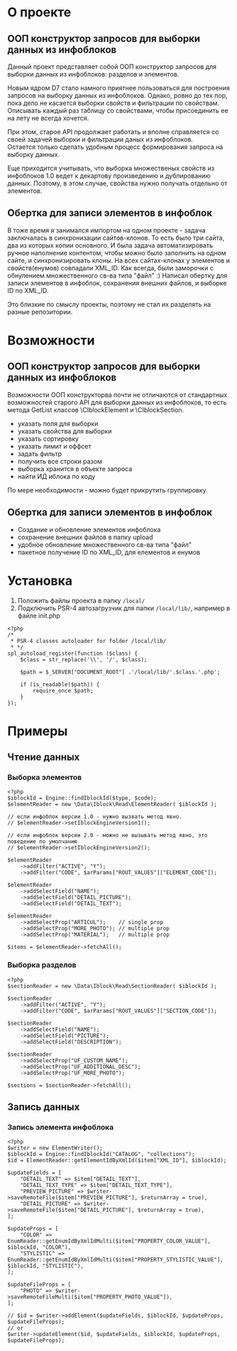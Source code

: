 # О проекте
## ООП конструктор запросов для выборки данных из инфоблоков

Данный проект представляет собой ООП конструктор запросов для выборки данных из инфоблоков: разделов и элементов. 

Новым ядром D7 стало намного приятнее пользоваться для построения запросов на выборку данных из инфоблоков. Однако, ровно до тех пор, пока дело не касается выборки свойств и фильтрации по свойствам.
Описывать каждый раз таблицу со свойствами, чтобы присоединить ее на лету не всегда хочется. 

При этом, старое API продолжает работать и вполне справляется со своей задачей выборки и фильтрации даных из инфоблоков.  
Остается только сделать удобным процесс формирования запроса на выборку данных.

Еще приходится учитывать, что выборка множественых свойств из инфоблоков 1.0 ведет к декартову произведению и дублированию данных.
Поэтому, в этом случае, свойства нужно получать отдельно от элементов.

## Обертка для записи элементов в инфоблок

В тоже время я занимался импортом на одном проекте - задача заключалась в синхронизации сайтов-клонов. 
То есть было три сайта, два из которых копии основного. 
И была задача автоматизировать ручное наполнение контентом, чтобы можно было заполнить на одном сайте, и синхронизировать клоны.
На всех сайтах-клонах у элементов и свойств(енумов) совпадали XML_ID.
Как всегда, были заморочки с обнулением множественного св-ва типа "файл" :)
Написал обертку для записи элементов в инфоблок, сохранения внешних файлов, и выборке ID по XML_ID.

Это близкие по смыслу проекты, поэтому не стал их разделять на разные репозитории.

# Возможности
## ООП конструктор запросов для выборки данных из инфоблоков
Возможности ООП конструкторва почти не отличаются от стандартных возможностей старого API для выборки данных из инфоблоков, то есть метода GetList классов \CIblockElement и \CIblockSection. 

- указать поля для выборки
- указать свойства для выборки
- указать сортировку
- указать лимит и оффсет 
- задать фильтр
- получить все строки разом
- выборка хранится в объекте запроса 
- найти ИД иблока по коду

По мере необходимости - можно будет прикрутить группировку.  

## Обертка для записи элементов в инфоблок
- Создание и обновление элементов инфоблока
- сохранение внешних файлов в папку upload
- удобное обновление множественного св-ва типа "файл"
- пакетное получение ID по XML_ID, для елементов и енумов

# Установка
1. Положить файлы проекта в папку `/local/`
2. Подключить PSR-4 автозагрузчик для папки `/local/lib/`, например в файле init.php
```
<?php
/*
 * PSR-4 classes autoloader for folder /local/lib/
 * */
spl_autoload_register(function ($class) {
    $class = str_replace('\\', '/', $class);
    
    $path = $_SERVER["DOCUMENT_ROOT"] .'/local/lib/'.$class.'.php';
    
    if (is_readable($path)) {
        require_once $path;
    }
});
```

# Примеры
## Чтение данных
### Выборка элементов
```
<?php
$iblockId = Engine::findIblockId($type, $code);
$elementReader = new \Data\Iblock\Read\ElementReader( $iblockId );

// если инфоблок версии 1.0 - нужно вызвать метод явно.
// $elementReader->setIblockEngineVersion1();

// если инфоблок версии 2.0 - можно не вызывать метод явно, это поведение по умолчанию
// $elementReader->setIblockEngineVersion2();

$elementReader
    ->addFilter("ACTIVE", "Y");
    ->addFilter("CODE", $arParams["ROUT_VALUES"]["ELEMENT_CODE"]);

$elementReader
    ->addSelectField("NAME");
    ->addSelectField("DETAIL_PICTURE");
    ->addSelectField("DETAIL_TEXT");

$elementReader
    ->addSelectProp("ARTICUL");    // single prop
    ->addSelectProp("MORE_PHOTO"); // multiple prop
    ->addSelectProp("MATERIAL");   // multiple prop

$items = $elementReader->fetchAll();
```
### Выборка разделов
```
<?php
$sectionReader = new \Data\Iblock\Read\SectionReader( $iblockId );

$sectionReader
    ->addFilter("ACTIVE", "Y");
    ->addFilter("CODE", $arParams["ROUT_VALUES"]["SECTION_CODE"]);

$sectionReader
    ->addSelectField("NAME");
    ->addSelectField("PICTURE");
    ->addSelectField("DESCRIPTION");

$sectionReader
    ->addSelectProp("UF_CUSTOM_NAME");    
    ->addSelectProp("UF_ADDITIONAL_DESC");    
    ->addSelectProp("UF_MORE_PHOTO"); 

$sections = $sectionReader->fetchAll();
```
## Запись данных
### Запись элемента инфоблока
```
<?php
$writer = new ElementWriter();
$iblockId = Engine::findIblockId("CATALOG", "collections");
$id = ElementReader::getElementIdByXmlId($item["XML_ID"], $iblockId);

$updateFields = [
    "DETAIL_TEXT" => $item["DETAIL_TEXT"],
    "DETAIL_TEXT_TYPE" => $item["DETAIL_TEXT_TYPE"],
    "PREVIEW_PICTURE" => $writer->saveRemoteFile($item["PREVIEW_PICTURE"], $returnArray = true),
    "DETAIL_PICTURE" => $writer->saveRemoteFile($item["DETAIL_PICTURE"], $returnArray = true),
];

$updateProps = [
    "COLOR" => EnumReader::getEnumIdByXmlIdMulti($item["PROPERTY_COLOR_VALUE"], $iblockId, "COLOR"),
    "STYLISTIC" => EnumReader::getEnumIdByXmlIdMulti($item["PROPERTY_STYLISTIC_VALUE"], $iblockId, "STYLISTIC"),
];

$updateFileProps = [
    "PHOTO" => $writer->saveRemoteFileMulti($item["PROPERTY_PHOTO_VALUE"]),
];
        
// $id = $writer->addElement($updateFields, $iblockId, $updateProps, $updateFileProps);
// or
$writer->updateElement($id, $updateFields, $iblockId, $updateProps, $updateFileProps);
```